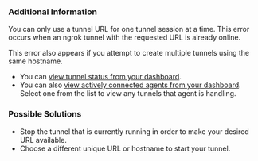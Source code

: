 ### Additional Information

You can only use a tunnel URL for one tunnel session at a time. This error occurs when an ngrok tunnel with the requested URL is already online.

This error also appears if you attempt to create multiple tunnels using the same hostname.

- You can [view tunnel status from your dashboard](https://dashboard.ngrok.com/endpoints).
- You can also [view actively connected agents from your dashboard](https://dashboard.ngrok.com/agents). Select one from the list to view any tunnels that agent is handling.

### Possible Solutions

- Stop the tunnel that is currently running in order to make your desired URL available.
- Choose a different unique URL or hostname to start your tunnel.
